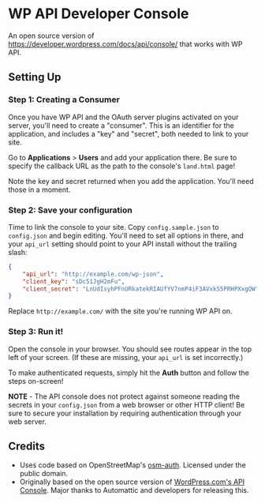 # WP API Developer Console

An open source version of https://developer.wordpress.com/docs/api/console/ that
works with WP API.

## Setting Up

### Step 1: Creating a Consumer
Once you have WP API and the OAuth server plugins activated on your server,
you'll need to create a "consumer". This is an identifier for the application,
and includes a "key" and "secret", both needed to link to your site.

Go to **Applications** > **Users** and add your application there.  Be sure to
specify the callback URL as the path to the console's `land.html` page!

Note the key and secret returned when you add the application. You'll need
those in a moment.

### Step 2: Save your configuration
Time to link the console to your site. Copy `config.sample.json` to
`config.json` and begin editing. You'll need to set all options in there, and
your `api_url` setting should point to your API install without the
trailing slash:

```json
{
    "api_url": "http://example.com/wp-json",
    "client_key": "sDc51JgH2mFu",
    "client_secret": "LnUdIsyhPFnURkatekRIAUfYV7nmP4iF3AVxkS5PRHPXxgOW"
}
```

Replace `http://example.com/` with the site you're running WP API on.

### Step 3: Run it!
Open the console in your browser. You should see routes appear in the top left
of your screen. (If these are missing, your `api_url` is set incorrectly.)

To make authenticated requests, simply hit the **Auth** button and follow the
steps on-screen!

**NOTE** - The API console does not protect against someone reading the secrets
in your `config.json` from a web browser or other HTTP client!  Be sure to
secure your installation by requiring authentication through your web server.

## Credits
* Uses code based on OpenStreetMap's [osm-auth][]. Licensed under the public
  domain.
* Originally based on the open source version of
  [WordPress.com's API Console][wpcom-console]. Major thanks to Automattic and
  developers for releasing this.

[osm-auth]: https://github.com/osmlab/osm-auth
[wpcom-console]: https://github.com/Automattic/rest-api-console
